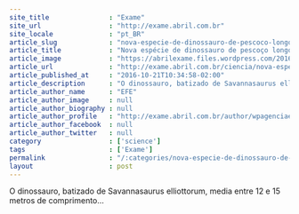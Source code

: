 ```yaml
---
site_title               : "Exame"
site_url                 : "http://exame.abril.com.br"
site_locale              : "pt_BR"
article_slug             : "nova-especie-de-dinossauro-de-pescoco-longo-e-descoberta"
article_title            : "Nova espécie de dinossauro de pescoço longo é descoberta"
article_image            : "https://abrilexame.files.wordpress.com/2016/10/wadesposter-finaeditl1-e1477053096137.jpg?quality=70&strip=all&w=680"
article_url              : "http://exame.abril.com.br/ciencia/nova-especie-de-dinossauro-de-pescoco-longo-e-descoberta-na-australia/"
article_published_at     : "2016-10-21T10:34:58-02:00"
article_description      : "O dinossauro, batizado de Savannasaurus elliottorum, media entre 12 e 15 metros de comprimento..."
article_author_name      : "EFE"
article_author_image     : null
article_author_biography : null
article_author_profile   : "http://exame.abril.com.br/author/wpagenciaefe/"
article_author_facebook  : null
article_author_twitter   : null
category                 : ['science']
tags                     : ['Exame']
permalink                : "/:categories/nova-especie-de-dinossauro-de-pescoco-longo-e-descoberta/"
layout                   : post
---
```


O dinossauro, batizado de Savannasaurus elliottorum, media entre 12 e 15 metros de comprimento...
